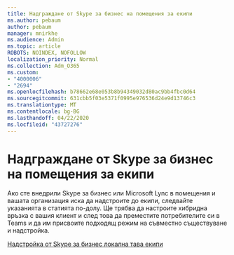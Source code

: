 ```yaml
---
title: Надграждане от Skype за бизнес на помещения за екипи
ms.author: pebaum
author: pebaum
manager: mnirkhe
ms.audience: Admin
ms.topic: article
ROBOTS: NOINDEX, NOFOLLOW
localization_priority: Normal
ms.collection: Adm_O365
ms.custom:
- "4000006"
- "2694"
ms.openlocfilehash: b78662e68e053b8b94349032d80ac9bb4fbc0d64
ms.sourcegitcommit: 631cbb5f03e5371f0995e976536d24e9d13746c3
ms.translationtype: MT
ms.contentlocale: bg-BG
ms.lasthandoff: 04/22/2020
ms.locfileid: "43727276"
---
```

# <a name="upgrade-from-skype-for-business-on-premises-to-teams"></a>Надграждане от Skype за бизнес на помещения за екипи

Ако сте внедрили Skype за бизнес или Microsoft Lync в помещения и вашата организация иска да надстроите до екипи, следвайте указанията в статията по-долу. Ще трябва да настроите хибридна връзка с вашия клиент и след това да преместите потребителите си в Teams и да им присвоите подходящ режим на съвместно съществуване и надстройка. 

[Надстройка от Skype за бизнес локална тава екипи](https://docs.microsoft.com/MicrosoftTeams/upgrade-to-teams-execute-skypeforbusinesshybridonprem)

